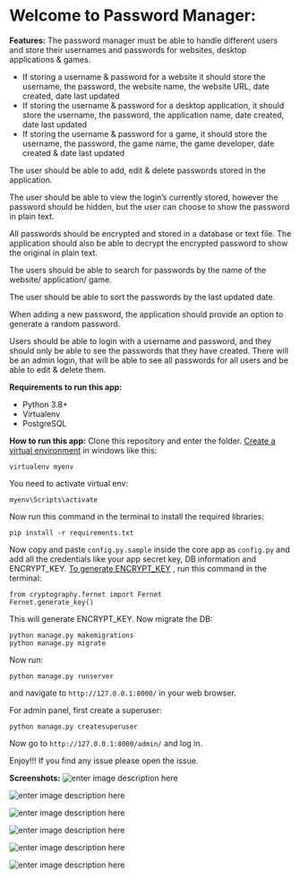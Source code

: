 # Welcome to Password Manager:
**Features:** 
The password manager must be able to handle different users and store their usernames and passwords for websites, desktop applications & games.

 - If storing a username & password for a website it should store the username, the password, the website name, the website URL, date created, date last updated
 - If storing the username & password for a desktop application, it should store the username, the password, the application name, date created, date last updated
 - If storing the username & password for a game, it should store the username, the password, the game name, the game developer, date created & date last updated

The user should be able to add, edit & delete passwords stored in the application.

The user should be able to view the login’s currently stored, however the password should be hidden, but the user can choose to show the password in plain text.

All passwords should be encrypted and stored in a database or text file. The application should also be able to decrypt the encrypted password to show the original in plain text. 

The users should be able to search for passwords by the name of the website/ application/ game.

The user should be able to sort the passwords by the last updated date.

When adding a new password, the application should provide an option to generate a random password. 

Users should be able to login with a username and password, and they should only be able to see the passwords that they have created. There will be an admin login, that will be able to see all passwords for all users and be able to edit & delete them.

**Requirements to run this app:**

 - Python 3.8+
 - Virtualenv
 - PostgreSQL

**How to run this app:**
Clone this repository and enter the folder. [Create a virtual environment](https://www.geeksforgeeks.org/creating-python-virtual-environment-windows-linux/) in windows like this:

    virtualenv myenv
You need to activate virtual env:

    myenv\Scripts\activate

Now run this command in the terminal to install the required libraries:

    pip install -r requirements.txt

Now copy and paste `config.py.sample` inside the core app as `config.py` and add all the credentials like your app secret key, DB information and ENCRYPT_KEY. 
[To generate  ENCRYPT_KEY](https://pythonguides.com/encrypt-and-decrypt-password-in-django/)  , run this command in the terminal:

    from cryptography.fernet import Fernet
    Fernet.generate_key()
This will generate ENCRYPT_KEY.
Now migrate the DB:

    python manage.py makemigrations
    python manage.py migrate

Now run:

    python manage.py runserver

and navigate to `http://127.0.0.1:8000/` in your web browser.

For admin panel, first create a superuser:

    python manage.py createsuperuser

Now go to `http://127.0.0.1:8000/admin/` and log in.

Enjoy!!! If you find any issue please open the issue.

**Screenshots:**
![enter image description here](https://i.ibb.co/jf7DwpS/login.png)

![enter image description here](https://i.ibb.co/RCwYrCw/signup.png)
 
![enter image description here](https://i.ibb.co/wJRH2wn/home.png)

![enter image description here](https://i.ibb.co/h2V4h43/password-6.png)

![enter image description here](https://i.ibb.co/s5n19Mr/namge.png)

![enter image description here](https://i.ibb.co/fDRjZf9/search.png)

